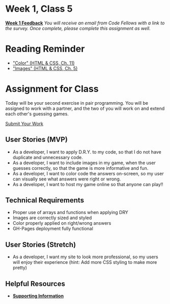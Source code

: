# Week 1, Class 5
[**Week 1 Feedback**]()
*You will receive an email from Code Fellows with a link to the survey. Once complete, please complete this assignment as well.*

# Reading Reminder
* ["Color" (HTML & CSS, Ch. 11)]()
* ["Images" (HTML & CSS, Ch. 5)]()

# Assignment for Class
Today will be your second exercise in pair programming. You will be assigned to work with a partner, and the two of you will work on and extend each other's guessing games.

[Submit Your Work]()

## User Stories (MVP)
 - As a developer, I want to apply D.R.Y. to my code, so that I do not have duplicate and unnecessary code.
 - As a developer, I want to include images in my game, when the user guesses correctly, so that the game is more informative and fun.
 - As a developer, I want to color code the answers on-screen, so my user can visually see what answers were right or wrong.
 - As a developer, I want to host my game online so that anyone can play!!

## Technical Requirements
 - Proper use of arrays and functions when applying DRY
 - Images are correctly sized and styled
 - Color properly applied on right/wrong answers
 - GH-Pages deployment fully functional

## User Stories (Stretch)
 - As a developer, I want my site to look more professional, so my users will enjoy their experience (hint: Add more CSS styling to make more pretty)

## Helpful Resources
- [**Supporting Information**](support.md)

